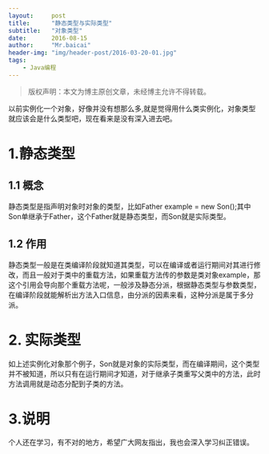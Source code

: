 ```yaml
---
layout:     post
title:      "静态类型与实际类型"
subtitle:   "对象类型"
date:       2016-08-15
author:     "Mr.baicai"
header-img: "img/header-post/2016-03-20-01.jpg"
tags:
    - Java编程
---
```


> 版权声明：本文为博主原创文章，未经博主允许不得转载。

以前实例化一个对象，好像并没有想那么多,就是觉得用什么类实例化，对象类型就应该会是什么类型吧，现在看来是没有深入进去吧。

# 1.静态类型

##  1.1 概念

静态类型是指声明对象时对象的类型，比如Father example  = new Son();其中Son单继承于Father，这个Father就是静态类型，而Son就是实际类型。

##  1.2 作用

 静态类型一般是在类编译阶段就知道其类型，可以在编译或者运行期间对其进行修改，而且一般对于类中的重载方法，如果重载方法传的参数是类对象example，那这个引用会导向那个重载方法呢，一般涉及静态分派，根据静态类型与参数类型，在编译阶段就能解析出方法入口信息，由分派的因素来看，这种分派是属于多分派。

#  2. 实际类型

 如上述实例化对象那个例子，Son就是对象的实际类型，而在编译期间，这个类型并不被知道，所以只有在运行期间才知道，对于继承子类重写父类中的方法，此时方法调用就是动态分配到子类的方法。

#  3.说明

个人还在学习，有不对的地方，希望广大网友指出，我也会深入学习纠正错误。
